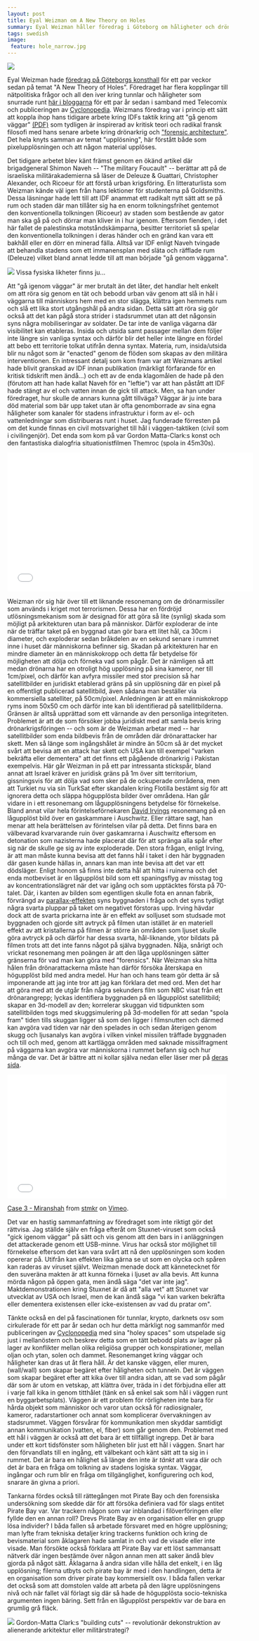 ```yaml
---
layout: post
title: Eyal Weizman om A New Theory on Holes
summary: Eyal Weizman håller föredrag i Göteborg om håligheter och drönare 
tags: swedish
image:
 feature: hole_narrow.jpg
---
```


![](images/weizman.jpg)

Eyal Weizman hade [föredrag på Göteborgs konsthall](http://skogen.pm/archive/2013/block-14/) för ett par veckor sedan på temat "A New Theory of Holes". Föredraget har flera kopplingar till nätpolitiska frågor och all den iver kring tunnlar och håligheter som snurrade runt [här i bloggarna](http://copyriot.se/2010/01/13/pirate-politics-from-accelerationism-to-escalationism/) för ett par år sedan i samband med Telecomix och publiceringen av [Cyclonopedia](http://wiki.magnu.se/wiki/ref:negarestani2008cyclonopedia). Weizmans föredrag var i princip ett sätt att koppla ihop hans tidigare arbete kring IDFs taktik kring att "gå genom väggar" [(PDF)](http://roundtable.kein.org/files/roundtable/Weizman_lethal%20theory.pdf) som tydligen är inspirerad av kritisk teori och radikal fransk filosofi med hans senare arbete kring drönarkrig och ["forensic architecture"](http://www.forensic-architecture.org/). Det hela knyts samman av temat "upplösning", här förstått både som pixelupplösningen och att någon material upplöses. 

Det tidigare arbetet blev känt främst genom en ökänd artikel där brigadgeneral Shimon Naveh -- "The military Foucault" -- berättar att på de israeliska militärakademierna så läser de Deleuze & Guattari, Christopher Alexander, och Ricoeur för att förstå urban krigsföring. En litteraturlista som Weizman kände väl igen från hans lektioner för studenterna på Goldsmiths. Dessa läsningar hade lett till att IDF anammat ett radikalt nytt sätt att se på rum och staden där man tillåter sig ha en enorm tolkningsfrihet gentemot den konventionella tolkningen (Ricoeur) av staden som bestående av gator man ska gå på och dörrar man kliver in i hur igenom. Eftersom fienden, i det här fallet de palestinska motståndskämparna, besitter territoriet så spelar den konventionella tolkningen i deras händer och en gränd kan vara ett bakhåll eller en dörr en minerad fälla. Alltså var IDF enligt Naveh tvingade att behandla stadens som ett immanensplan med släta och räfflade rum (Deleuze) vilket bland annat ledde till att man började "gå genom väggarna".

![](http://files.magnu.se/navehfoucault.png)
Vissa fysiska likheter finns ju...

Att "gå igenom väggar" är mer brutalt än det låter, det handlar helt enkelt om att röra sig genom en tät och bebodd urban väv genom att slå in hål i väggarna till människors hem med en stor slägga, klättra igen hemmets rum och slå ett lika stort utgångshål på andra sidan. Detta sätt att röra sig gör också att det kan pågå stora strider i stadsrummet utan att det någonsin syns några mobiliseringar av soldater. De tar inte de vanliga vägarna där visibilitet kan etableras. Insida och utsida samt passager mellan dem följer inte längre sin vanliga syntax och därför blir det heller inte längre en fördel att bebo ett territorie tolkat utifrån denna syntax. Materia, rum, insida/utsida blir nu något som är "enacted" genom de flöden som skapas av den militära interventionen. En intressant detalj som kom fram var att Weizmans artikel hade blivit granskad av IDF innan publikation (märkligt förfarande för en kritisk tidskrift men ändå...) och ett av de enda klagomålen de hade på den (förutom att han hade kallat Naveh för en "leftie") var att han påstått att IDF hade stängt av el och vatten innan de gick till attack. Men, sa han under föredraget, hur skulle de annars kunna gått tillväga? Väggar är ju inte bara död material som bär upp taket utan är ofta genomborrade av sina egna håligheter som kanaler för stadens infrastruktur i form av el- och vattenledningar som distribueras runt i huset. Jag funderade förresten på om det kunde finnas en civil motsvarighet till hål i väggen-taktiken (civil som i civilingenjör). Det enda som kom på var Gordon Matta-Clark:s konst och den fantastiska dialogfria situationistfilmen Themroc (spola in 45m30s).

<iframe width="560" height="315" src="//www.youtube.com/embed/xY2kOnsFGfo" frameborder="0" allowfullscreen></iframe>

Weizman rör sig här över till ett liknande resonemang om de drönarmissiler som används i kriget mot terrorismen. Dessa har en fördröjd utlösningsmekanism som är designad för att göra så lite (synlig) skada som möjligt på arkitekturen utan bara på människor. Därför exploderar de inte när de träffar taket på en byggnad utan gör bara ett litet hål, ca 30cm i diameter, och exploderar sedan bråkdelen av en sekund senare i rummet inne i huset där människorna befinner sig. Skadan på arkitekturen har en mindre diameter än en människokropp och detta får betydelse för möjligheten att dölja och förneka vad som pågår. Det är nämligen så att medan drönarna har en otroligt hög upplösning på sina kameror, ner till 1cm/pixel, och därför kan avfyra missiler med stor precision så har satellitbilder en juridiskt etablerad gräns på sin upplösning där en pixel på en offentligt publicerad satellitbild, även sådana man beställer via kommersiella satelliter, på 50cm/pixel. Anledningen är att en människokropp ryms inom 50x50 cm och därför inte kan bli identifierad på satellitbilderna. Gränsen är alltså upprättad som ett värnande av den personliga integriteten. Problemet är att de som försöker jobba juridiskt med att samla bevis kring drönarkrigsföringen -- och som är de Weizman arbetar med -- har satellitbilder som enda bildbevis från de områden där drönarattacker har skett. Men så länge som ingångshålet är mindre än 50cm så är det mycket svårt att bevisa att en attack har skett och USA kan till exempel "varken bekräfta eller dementera" att det finns ett pågående drönarkrig i Pakistan exempelvis. Här går Weizman in på ett par intressanta stickspår, bland annat att Israel kräver en juridisk gräns på 1m över sitt territorium, gissningsvis för att dölja vad som sker på de ockuperade områdena, men att Turkiet nu via sin TurkSat efter skandalen kring Flotilla bestämt sig för att ignorera detta och släppa högupplösta bilder över områdena. Han går vidare in i ett resonemang om lågupplösningens betydelse för förnekelse. Bland annat vilar hela förintelseförnekaren [David Irvings](http://sv.wikipedia.org/wiki/David_Irving) resonemang på en lågupplöst bild över en gaskammare i Auschwitz. Eller rättare sagt, han menar att hela berättelsen av förintelsen vilar på detta. Det finns bara en välbevarad  kvarvarande ruin över gaskamrarna i Auschwitz eftersom en detonation som nazisterna hade placerat där för att spränga alla spår efter sig när de skulle ge sig av inte exploderade. Den stora frågan, enligt Irving, är att man måste kunna bevisa att det fanns hål i taket i den här byggnaden där gasen kunde hällas in, annars kan man inte bevisa att det var ett dödsläger. Enligt honom så finns inte detta hål att hitta i ruinerna och det enda motbeviset är en lågupplöst bild som ett spaningsflyg av misstag tog av koncentrationslägret när det var igång och som upptäcktes första på 70-talet. Där, i kanten av bilden som egentligen skulle fota en annan fabrik, förvrängd av [parallax-effekten](http://en.wikipedia.org/wiki/Parallax#Photogrammetric_parallax) syns byggnaden i fråga och det syns tydligt några svarta pluppar på taket om negativet förstoras upp. Irving hävdar dock att de svarta prickarna inte är en effekt av solljuset som studsade mot byggnaden och gjorde sitt avtryck på filmen utan istället är en materiell effekt av att kristallerna på filmen är större än områden som ljuset skulle göra avtryck på och därför har dessa svarta, hål-liknande, ytor bildats på filmen trots att det inte fanns något på själva byggnaden. Nåja, snårigt och vrickat resonemang men poängen är att den låga upplösningen sätter gränserna för vad man kan göra med "forensics". När Weizman ska hitta hålen från drönarattackerna måste han därför försöka återskapa en högupplöst bild med andra medel. Hur han och hans team gör detta är så imponerande att jag inte tror att jag kan förklara det med ord. Men det har att göra med att de utgår från några sekunders film som NBC visat från ett drönarangrepp; lyckas identifiera byggnaden på en lågupplöst satellitbild; skapar en 3d-modell av den; korrelerar skuggan vid tidpunkten som satellitbilden togs med skuggsimulering på 3d-modellen för att sedan "spola fram" tiden tills skuggan ligger så som den ligger i filmsnutten och därmed kan avgöra vad tiden var när den spelades in och sedan återigen genom skugg och ljusanalys kan avgöra i vilken vinkel missilen träffade byggnaden och till och med, genom att kartlägga områden med saknade missilfragment på väggarna kan avgöra var människorna i rummet befann sig och hur många de var. Det är bättre att ni kollar själva nedan eller läser mer på [deras sida](http://www.forensic-architecture.org/investigations/drone-strike-visualisations/).

<iframe src="//player.vimeo.com/video/75702711" width="500" height="281" frameborder="0" webkitallowfullscreen mozallowfullscreen allowfullscreen></iframe> <p><a href="http://vimeo.com/75702711">Case 3 - Miranshah</a> from <a href="http://vimeo.com/stmkr">stmkr</a> on <a href="https://vimeo.com">Vimeo</a>.</p>


Det var en hastig sammanfattning av föredraget som inte riktigt gör det rättvisa. Jag ställde själv en fråga efteråt om Stuxnet-viruset som också "gick igenom väggar" på sätt och vis genom att den bars in i anläggningen det attackerade genom ett USB-minne. Virus har också stor möjlighet till förnekelse eftersom det kan vara svårt att nå den upplösningen som koden opererar på. Utifrån kan effekten lika gärna se ut som en olycka och spåren kan raderas av viruset självt. Weizman menade dock att kännetecknet för den suveräna makten är att kunna förneka i ljuset av alla bevis. Att kunna mörda någon på öppen gata, men ändå säga "det var inte jag". Maktdemonstrationen kring Stuxnet är då att "alla vet" att Stuxnet var utvecklat av USA och Israel, men de kan ändå säga "vi kan varken bekräfta eller dementera existensen eller icke-existensen av vad du pratar om".

Tänkte också en del på fascinationen för tunnlar, krypto, darknets osv som cirkulerade för ett par år sedan och hur detta märkligt nog sammanför med publiceringen av [Cyclonopedia](http://wiki.magnu.se/wiki/ref:negarestani2008cyclonopedia) med sina "holey spaces" som utspelade sig just i mellanöstern och beskrev detta som en tätt bebodd plats av lager på lager av konflikter mellan olika religiösa grupper och konspirationer, mellan oljan och ytan, solen och dammet. Resonemanget kring väggar och håligheter kan dras ut åt flera håll. Är det kanske väggen, eller muren, (wall/wall) som skapar begäret efter håligheten och tunneln. Det är väggen som skapar begäret efter att kika över till andra sidan, att se vad som pågår där som är utom en vetskap, att klättra över, träda in i det förbjudna eller att i varje fall kika in genom titthålet (tänk en så enkel sak som hål i väggen runt en byggarbetsplats). Väggen är ett problem för rörligheten inte bara för hårda objekt som människor och varor utan också för radiosignaler, kameror, radarstartioner och annat som komplicerar övervakningen av stadsrummet. Väggen försvårar för kommunikation men skyddar samtidigt annan kommunikation )vatten, el, fiber) som går genom den. Problemet med ett hål i väggen är också att det bara är ett tillfälligt ingrepp. Det är bara under ett kort tidsfönster som håligheten blir just ett hål i väggen. Snart har den förvandlats till en ingång, ett välbekant och känt sätt att ta sig in i rummet. Det är bara en hålighet så länge den inte är *tänkt* att vara där och det är bara en fråga om tolkning av stadens logiska syntax. Väggar, ingångar och rum blir en fråga om tillgänglighet, konfigurering och kod, snarare än givna a priori. 

Tankarna fördes också till rättegången mot Pirate Bay och den forensiska undersökning som skedde där för att försöka definiera vad för slags entitet Pirate Bay var. Var trackern någon som var inblandad i filöverföringen eller fyllde den en annan roll? Drevs Pirate Bay av en organisation eller en grupp lösa individer? I båda fallen så arbetade försvaret med en högre upplösning; man lyfte fram tekniska detaljer kring trackerns funktion och kring de bevismaterial som åklagaren hade samlat in och vad de visade eller inte visade. Man försökte också förklara att Pirate Bay var ett löst sammansatt nätverk där ingen bestämde över någon annan men att saker ändå blev gjorda på något sätt. Åklagarna å andra sidan ville hålla det enkelt, i en låg upplösning; filerna utbyts och pirate bay är med i den handlingen, detta är en organisation som driver pirate bay kommersiellt osv. I båda fallen verkar det också som att domstolen valde att arbeta på den lägre upplösningens nivå och när fallet väl förlagt sig där så hade de högupplösta socio-tekniska argumenten ingen bäring. Sett från en lågupplöst perspektiv var de bara en grumlig grå fläck.

![](http://creativecampusproject.com/wp-content/uploads/2011/09/conicalIntersect.jpeg)
Gordon-Matta Clark:s "building cuts" -- revolutionär dekonstruktion av alienerande arkitektur eller militärstrategi?
